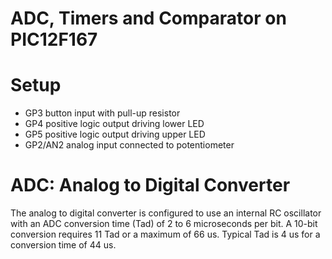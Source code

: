 # ADC, Timers and Comparator on PIC12F167

# Setup
- GP3 button input with pull-up resistor
- GP4 positive logic output driving lower LED
- GP5 positive logic output driving upper LED
- GP2/AN2 analog input connected to potentiometer

# ADC: Analog to Digital Converter
The analog to digital converter is configured to use
an internal RC oscillator with an ADC conversion
time (Tad) of 2 to 6 microseconds per bit. A 10-bit conversion
requires 11 Tad or a maximum of 66 us. Typical Tad is 4 us for
a conversion time of 44 us.

